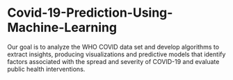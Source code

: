 # Covid-19-Prediction-Using-Machine-Learning
Our goal is to analyze the WHO COVID data set and develop algorithms to extract insights, producing visualizations and predictive models that identify factors associated with the spread and severity of COVID-19 and evaluate public health interventions.  
